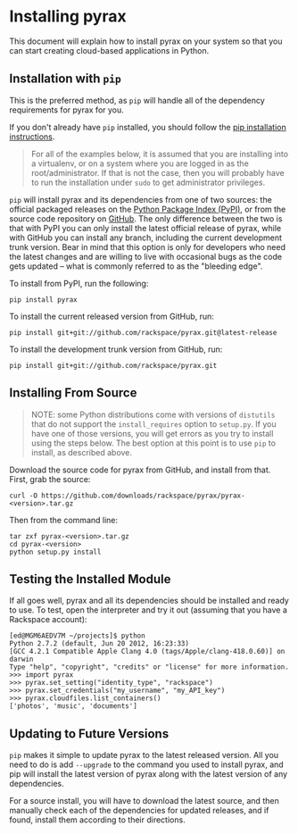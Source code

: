 # Installing pyrax
This document will explain how to install pyrax on your system so that you can start creating cloud-based applications in Python.

## Installation with `pip`
This is the preferred method, as `pip` will handle all of the dependency requirements for pyrax for you.

If you don't already have `pip` installed, you should follow the [pip installation instructions](http://www.pip-installer.org/en/latest/installing.html).

> For all of the examples below, it is assumed that you are installing into a virtualenv, or on a system where you are logged in as the root/administrator. If that is not the case, then you will probably have to run the installation under `sudo` to get administrator privileges.

`pip` will install pyrax and its dependencies from one of two sources: the official packaged releases on the [Python Package Index (PyPI)](http://pypi.python.org/pypi), or from the source code repository on [GitHub](https://github.com/rackspace/pyrax). The only difference between the two is that with PyPI you can only install the latest official release of pyrax, while with GitHub you can install any branch, including the current development trunk version. Bear in mind that this option is only for developers who need the latest changes and are willing to live with occasional bugs as the code gets updated – what is commonly referred to as the "bleeding edge".

To install from PyPI, run the following:

    pip install pyrax

To install the current released version from GitHub, run:

    pip install git+git://github.com/rackspace/pyrax.git@latest-release

To install the development trunk version from GitHub, run:

    pip install git+git://github.com/rackspace/pyrax.git


## Installing From Source
> NOTE: some Python distributions come with versions of `distutils` that do not support the `install_requires` option to `setup.py`. If you have one of those versions, you will get errors as you try to install using the steps below. The best option at this point is to use `pip` to install, as described above.

Download the source code for pyrax from GitHub, and install from that. First, grab the source:

    curl -O https://github.com/downloads/rackspace/pyrax/pyrax-<version>.tar.gz

Then from the command line:

    tar zxf pyrax-<version>.tar.gz
    cd pyrax-<version>
    python setup.py install


## Testing the Installed Module
If all goes well, pyrax and all its dependencies should be installed and ready to use. To test, open the interpreter and try it out (assuming that you have a Rackspace account):

    [ed@MGM6AEDV7M ~/projects]$ python
    Python 2.7.2 (default, Jun 20 2012, 16:23:33) 
    [GCC 4.2.1 Compatible Apple Clang 4.0 (tags/Apple/clang-418.0.60)] on darwin
    Type "help", "copyright", "credits" or "license" for more information.
    >>> import pyrax
    >>> pyrax.set_setting("identity_type", "rackspace")
    >>> pyrax.set_credentials("my_username", "my_API_key")
    >>> pyrax.cloudfiles.list_containers()
    ['photos', 'music', 'documents']


## Updating to Future Versions
`pip` makes it simple to update pyrax to the latest released version. All you need to do is add `--upgrade` to the command you used to install pyrax, and pip will install the latest version of pyrax along with the latest version of any dependencies.

For a source install, you will have to download the latest source, and then manually check each of the dependencies for updated releases, and if found, install them according to their directions.

